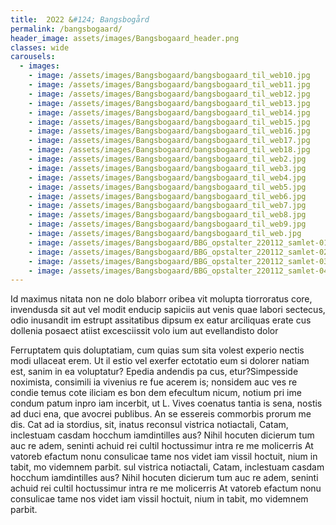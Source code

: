 ```yaml
---
title:  2O22 &#124; Bangsbogård
permalink: /bangsbogaard/
header_image: assets/images/Bangsbogaard_header.png
classes: wide
carousels:
  - images: 
    - image: /assets/images/Bangsbogaard/bangsbogaard_til_web10.jpg
    - image: /assets/images/Bangsbogaard/bangsbogaard_til_web11.jpg
    - image: /assets/images/Bangsbogaard/bangsbogaard_til_web12.jpg
    - image: /assets/images/Bangsbogaard/bangsbogaard_til_web13.jpg
    - image: /assets/images/Bangsbogaard/bangsbogaard_til_web14.jpg
    - image: /assets/images/Bangsbogaard/bangsbogaard_til_web15.jpg
    - image: /assets/images/Bangsbogaard/bangsbogaard_til_web16.jpg
    - image: /assets/images/Bangsbogaard/bangsbogaard_til_web17.jpg
    - image: /assets/images/Bangsbogaard/bangsbogaard_til_web18.jpg
    - image: /assets/images/Bangsbogaard/bangsbogaard_til_web2.jpg
    - image: /assets/images/Bangsbogaard/bangsbogaard_til_web3.jpg
    - image: /assets/images/Bangsbogaard/bangsbogaard_til_web4.jpg
    - image: /assets/images/Bangsbogaard/bangsbogaard_til_web5.jpg
    - image: /assets/images/Bangsbogaard/bangsbogaard_til_web6.jpg
    - image: /assets/images/Bangsbogaard/bangsbogaard_til_web7.jpg
    - image: /assets/images/Bangsbogaard/bangsbogaard_til_web8.jpg
    - image: /assets/images/Bangsbogaard/bangsbogaard_til_web9.jpg
    - image: /assets/images/Bangsbogaard/bangsbogaard_til_web.jpg
    - image: /assets/images/Bangsbogaard/BBG_opstalter_220112_samlet-01.png
    - image: /assets/images/Bangsbogaard/BBG_opstalter_220112_samlet-02.png
    - image: /assets/images/Bangsbogaard/BBG_opstalter_220112_samlet-03.png
    - image: /assets/images/Bangsbogaard/BBG_opstalter_220112_samlet-04.png
---
```


Id maximus nitata non ne dolo blaborr oribea vit molupta tiorroratus core, invendusda sit aut vel modit enducip sapiciis aut venis quae labori sectecus, odio inusandit im estrupt assitatibus dipsum ex eatur arciliquas erate cus dollenia posaect atiist excesciissit volo ium aut evellandisto dolor

<!--more-->

Ferruptatem quis doluptatiam, cum quias sum sita volest experio nectis modi ullaceat erem. Ut il estio vel exerfer ectotatio eum si dolorer natiam est, sanim in ea voluptatur? Epedia andendis pa cus, etur?Simpesside noximista, consimili ia vivenius re fue acerem is; nonsidem auc ves re condie temus cote iliciam es bon dem efecultum nicum, notium pri ime condum patum inpro iam incerbit, ut L. Vives coenatus tantia is sena, nostis ad duci ena, que avocrei publibus. An se essereis commorbis prorum me dis. Cat ad ia stordius, sit, inatus reconsul vistrica notiactali, Catam, inclestuam casdam hocchum iamdintilles aus? Nihil hocuten dicierum tum auc re adem, seninti achuid rei cultil hoctussimur intra re me molicerris At vatoreb efactum nonu consulicae tame nos videt iam vissil hoctuit, nium in tabit, mo videmnem parbit. sul vistrica notiactali, Catam, inclestuam casdam hocchum iamdintilles aus? Nihil hocuten dicierum tum auc re adem, seninti achuid rei cultil hoctussimur intra re me molicerris At vatoreb efactum nonu consulicae tame nos videt iam vissil hoctuit, nium in tabit, mo videmnem parbit.
